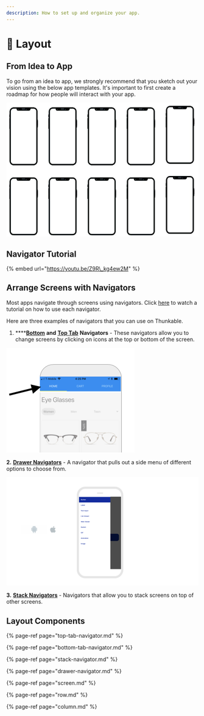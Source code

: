 ```yaml
---
description: How to set up and organize your app.
---
```


# 📐 Layout

## From Idea to App 

To go from an idea to app, we strongly recommend that you sketch out your vision using the below app templates. It's important to first create a roadmap for how people will interact with your app. 

![](.gitbook/assets/image%20%2849%29.png)

## Navigator Tutorial

{% embed url="https://youtu.be/Z9R\_kg4ew2M" %}



## Arrange Screens with Navigators

Most apps navigate through screens using navigators. Click [here](https://www.youtube.com/watch?v=Z9R_kg4ew2M) to watch a tutorial on how to use each navigator. 

Here are three examples of navigators that you can use on Thunkable.

1. \*\*\*\*[**Bottom**](https://docs.thunkable.com/bottom-tab-navigator) **and** [**Top Tab**](https://docs.thunkable.com/top-tab-navigator) **Navigators** - These navigators allow you to change screens by clicking on icons at the top or bottom of the screen. 

![Top Tab Navigator](.gitbook/assets/image%20%28113%29.png)

**2.** [**Drawer Navigators**](https://docs.thunkable.com/drawer-navigator) - A navigator that pulls out a side menu of different options to choose from. 

![](.gitbook/assets/thunkable-documentation-exhibits-83.png)

**3.** [**Stack Navigators**](https://docs.thunkable.com/stack-navigator) - Navigators that allow you to stack screens on top of other screens.

## Layout Components

{% page-ref page="top-tab-navigator.md" %}

{% page-ref page="bottom-tab-navigator.md" %}

{% page-ref page="stack-navigator.md" %}

{% page-ref page="drawer-navigator.md" %}

{% page-ref page="screen.md" %}

{% page-ref page="row.md" %}

{% page-ref page="column.md" %}

